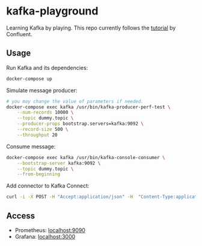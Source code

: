 # kafka-playground

Learning Kafka by playing. This repo currently follows the [tutorial](https://docs.confluent.io/current/installation/docker/docs/index.html) by Confluent.

## Usage

Run Kafka and its dependencies:
```sh
docker-compose up
```

Simulate message producer:
```sh
# you may change the value of parameters if needed.
docker-compose exec kafka /usr/bin/kafka-producer-perf-test \
    --num-records 10000 \
    --topic dummy.topic \
    --producer-props bootstrap.servers=kafka:9092 \
    --record-size 500 \
    --throughput 20
```

Consume message:
```sh
docker-compose exec kafka /usr/bin/kafka-console-consumer \
    --bootstrap-server kafka:9092 \
    --topic dummy.topic \
    --from-beginning
```

Add connector to Kafka Connect:
```sh
curl -i -X POST -H "Accept:application/json" -H  "Content-Type:application/json" http://localhost:8083/connectors/ -d @./config/register-mysql.json
```

## Access

 - Prometheus: [localhost:9090](http://localhost:9090/)
 - Grafana: [localhost:3000](http://localhost:3000/)
